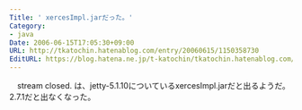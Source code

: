 ```yaml
---
Title: ' xercesImpl.jarだった。'
Category:
- java
Date: 2006-06-15T17:05:30+09:00
URL: http://tkatochin.hatenablog.com/entry/20060615/1150358730
EditURL: https://blog.hatena.ne.jp/t-katochin/tkatochin.hatenablog.com/atom/entry/6653586347154755929
---
```


　stream closed. は、jetty-5.1.10についているxercesImpl.jarだと出るようだ。2.7.1だと出なくなった。
